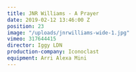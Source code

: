 ```yaml
---
title: JNR Williams - A Prayer
date: 2019-02-12 13:46:00 Z
position: 23
image: "/uploads/jnrwilliams-wide-1.jpg"
vimeo: 317644415
director: Iggy LDN
production-company: Iconoclast
equipment: Arri Alexa Mini
---
```


